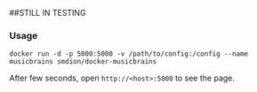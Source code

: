 ##STILL IN TESTING

### Usage

    docker run -d -p 5000:5000 -v /path/to/config:/config --name musicbrains smdion/docker-musicbrains

After few seconds, open `http://<host>:5000` to see the page.
